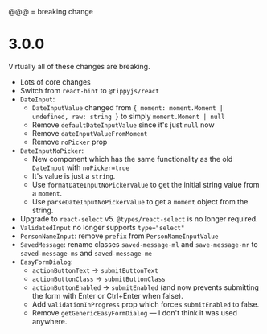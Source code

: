 @@@ = breaking change

# 3.0.0

Virtually all of these changes are breaking.

-   Lots of core changes
-   Switch from `react-hint` to `@tippyjs/react`
-   `DateInput`:
    -   `DateInputValue` changed from `{ moment: moment.Moment | undefined, raw: string }` to simply `moment.Moment | null`
    -   Remove `defaultDateInputValue` since it's just `null` now
    -   Remove `dateInputValueFromMoment`
    -   Remove `noPicker` prop
-   `DateInputNoPicker`:
    -   New component which has the same functionality as the old `DateInput` with `noPicker=true`
    -   It's value is just a `string`.
    -   Use `formatDateInputNoPickerValue` to get the initial string value from a `moment`.
    -   Use `parseDateInputNoPickerValue` to get a `moment` object from the string.
-   Upgrade to `react-select` v5. `@types/react-select` is no longer required.
-   `ValidatedInput` no longer supports `type="select"`
-   `PersonNameInput`: remove `prefix` from `PersonNameInputValue`
-   `SavedMessage`: rename classes `saved-message-ml` and `save-message-mr` to `saved-message-ms` and `saved-message-me`
-   `EasyFormDialog`:
    -   `actionButtonText` -> `submitButtonText`
    -   `actionButtonClass` -> `submitButtonClass`
    -   `actionButtonEnabled` -> `submitEnabled` (and now prevents submitting the form with Enter or Ctrl+Enter when false).
    -   Add `validationInProgress` prop which forces `submitEnabled` to false.
    -   Remove `getGenericEasyFormDialog` — I don't think it was used anywhere.
